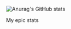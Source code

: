 
![Anurag's GitHub stats](https://github-readme-stats.vercel.app/api?username=KomiWomi&show_icons=true&theme=tokyonight)

My epic stats 
